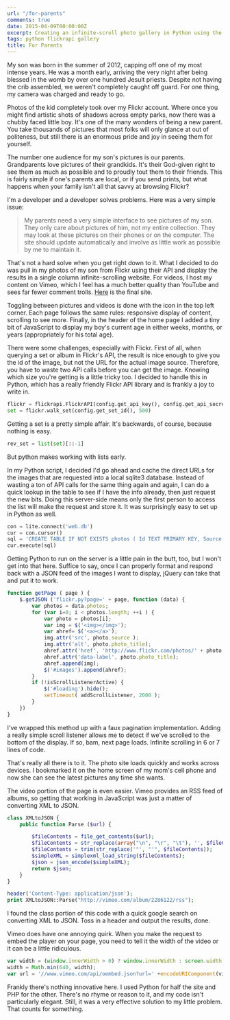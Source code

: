 ```yaml
---
url: "/for-parents"
comments: true
date: 2015-04-09T00:00:00Z
excerpt: Creating an infinite-scroll photo gallery in Python using the Flickr API.
tags: python flickrapi gallery
title: For Parents
---
```


My son was born in the summer of 2012, capping off one of my most intense years. He was a month early, arriving the very night after being blessed in the womb by over one hundred Jesuit priests. Despite not having the crib assembled, we weren't completely caught off guard. For one thing, my camera was charged and ready to go.

Photos of the kid completely took over my Flickr account. Where once you might find artistic shots of shadows across empty parks, now there was a chubby faced little boy. It's one of the many wonders of being a new parent. You take thousands of pictures that most folks will only glance at out of politeness, but still there is an enormous pride and joy in seeing them for yourself.

The number one audience for my son's pictures is our parents. Grandparents love pictures of their grandkids. It's their God-given right to see them as much as possible and to proudly tout them to their friends. This is fairly simple if one's parents are local, or if you send prints, but what happens when your family isn't all that savvy at browsing Flickr?

I'm a developer and a developer solves problems. Here was a very simple issue:

>My parents need a very simple interface to see pictures of my son. They only care about pictures of him, not my entire collection. They may look at these pictures on their phones or on the computer. The site should update automatically and involve as little work as possible by me to maintain it.

That's not a hard solve when you get right down to it. What I decided to do was pull in my photos of my son from Flickr using their API and display the results in a single column infinite-scrolling website. For videos, I host my content on Vimeo, which I feel has a much better quality than YouTube and sees far fewer comment trolls. [Here](//wit.tomasino.org) is the final site.

Toggling between pictures and videos is done with the icon in the top left corner. Each page follows the same rules: responsive display of content, scrolling to see more. Finally, in the header of the home page I added a tiny bit of JavaScript to display my boy's current age in either weeks, months, or years (appropriately for his total age).

There were some challenges, especially with Flickr. First of all, when querying a set or album in Flickr's API, the result is nice enough to give you the id of the image, but not the URL for the actual image source. Therefore, you have to waste two API calls before you can get the image. Knowing which size you're getting is a little tricky too. I decided to handle this in Python, which has a really friendly Flickr API library and is frankly a joy to write in.

``` python
flickr = flickrapi.FlickrAPI(config.get_api_key(), config.get_api_secret())
set = flickr.walk_set(config.get_set_id(), 500)
```

Getting a set is a pretty simple affair. It's backwards, of course, because nothing is easy.

``` python
rev_set = list(set)[::-1]
```

But python makes working with lists early.

In my Python script, I decided I'd go ahead and cache the direct URLs for the images that are requested into a local sqlite3 database. Instead of wasting a ton of API calls for the same thing again and again, I can do a quick lookup in the table to see if I have the info already, then just request the new bits. Doing this server-side means only the first person to access the list will make the request and store it. It was surprisingly easy to set up in Python as well.

``` python
con = lite.connect('web.db')
cur = con.cursor()
sql = 'CREATE TABLE IF NOT EXISTS photos ( Id TEXT PRIMARY KEY, Source TEXT )'
cur.execute(sql)
```

Getting Python to run on the server is a little pain in the butt, too, but I won't get into that here. Suffice to say, once I can properly format and respond back with a JSON feed of the images I want to display, jQuery can take that and put it to work.

``` javascript
function getPage ( page ) {
	$.getJSON ('flickr.py?page=' + page, function (data) {
		var photos = data.photos;
		for (var i=0; i < photos.length; ++i ) {
			var photo = photos[i];
			var img = $('<img></img>');
			var ahref= $('<a></a>');
			img.attr('src', photo.source );
			img.attr('alt', photo.photo_title);
			ahref.attr('href', 'http://www.flickr.com/photos/' + photo.photo_owner + '/' + photo.photo_id + '/');
			ahref.attr('data-label', photo.photo_title);
			ahref.append(img);
			$('#images').append(ahref);
		}
		if (!isScrollListenerActive) {
			$('#loading').hide();
			setTimeout( addScrollListener, 2000 );
		}
	})
}
```

I've wrapped this method up with a faux pagination implementation. Adding a really simple scroll listener allows me to detect if we've scrolled to the bottom of the display. If so, bam, next page loads. Infinite scrolling in 6 or 7 lines of code.

That's really all there is to it. The photo site loads quickly and works across devices. I bookmarked it on the home screen of my mom's cell phone and now she can see the latest pictures any time she wants.

The video portion of the page is even easier. Vimeo provides an RSS feed of albums, so getting that working in JavaScript was just a matter of converting XML to JSON.

``` php
class XMLtoJSON {
	public function Parse ($url) {

		$fileContents = file_get_contents($url);
		$fileContents = str_replace(array("\n", "\r", "\t"), '', $fileContents);
		$fileContents = trim(str_replace('"', "'", $fileContents));
		$simpleXML = simplexml_load_string($fileContents);
		$json = json_encode($simpleXML);
		return $json;
	}
}

header('Content-Type: application/json');
print XMLtoJSON::Parse("http://vimeo.com/album/2286122/rss");
```

I found the class portion of this code with a quick google search on converting XML to JSON. Toss in a header and output the results, done.

Vimeo does have one annoying quirk. When you make the request to embed the player on your page, you need to tell it the width of the video or it can be a little ridiculous.

``` javascript
var width = (window.innerWidth > 0) ? window.innerWidth : screen.width;
width = Math.min(640, width);
var url = '//www.vimeo.com/api/oembed.json?url=' +encodeURIComponent(videoUrl) + '&callback=embedVideo&width=' + width;
```

Frankly there's nothing innovative here. I used Python for half the site and PHP for the other. There's no rhyme or reason to it, and my code isn't particularly elegant. Still, it was a very effective solution to my little problem. That counts for something.
